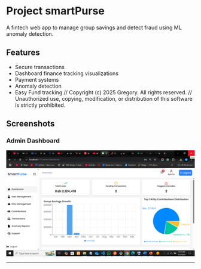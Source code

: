 # Project smartPurse

A fintech web app to manage group savings and detect fraud using ML anomaly detection.

## Features
- Secure transactions
- Dashboard finance tracking visualizations
- Payment systems
- Anomaly detection
- Easy Fund tracking
// Copyright (c) 2025 Gregory. All rights reserved.
// Unauthorized use, copying, modification, or distribution of this software is strictly prohibited.

## Screenshots

### Admin Dashboard
![Dashboard Screenshot](https://github.com/101withgregory/smartPurse/blob/main/screenshots/Screenshot%20(136).png)


---
